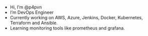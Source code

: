 - Hi, I’m @p4pvn
- I’m DevOps Engineer
- Currently working on AWS, Azure, Jenkins, Docker, Kubernetes, Terraform and Ansible.
- Learning monitoring tools like prometheus and grafana.
